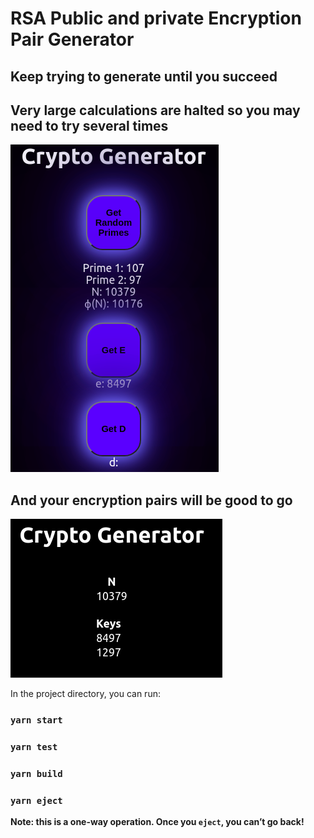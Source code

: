 # RSA Public and private Encryption Pair Generator 
## Keep trying to generate until you succeed
## Very large calculations are halted so you may need to try several times
![Generator](public/crypto1.png)
## And your encryption pairs will be good to go
![Pairs](public/crypto2.png)

In the project directory, you can run:

### `yarn start`

### `yarn test`

### `yarn build`

### `yarn eject`

**Note: this is a one-way operation. Once you `eject`, you can’t go back!**


